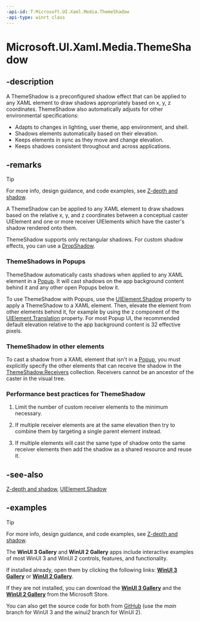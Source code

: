```yaml
---
-api-id: T:Microsoft.UI.Xaml.Media.ThemeShadow
-api-type: winrt class
---
```


<!-- Class syntax.
public class ThemeShadow : Shadow, Shadow
-->

# Microsoft.UI.Xaml.Media.ThemeShadow

## -description

A ThemeShadow is a preconfigured shadow effect that can be applied to any XAML element to draw shadows appropriately based on x, y, z coordinates. ThemeShadow also automatically adjusts for other environmental specifications:

- Adapts to changes in lighting, user theme, app environment, and shell.
- Shadows elements automatically based on their elevation.
- Keeps elements in sync as they move and change elevation.
- Keeps shadows consistent throughout and across applications.

## -remarks

> [!TIP]
> For more info, design guidance, and code examples, see [Z-depth and shadow](/windows/apps/design/layout/depth-shadow).

A ThemeShadow can be applied to any XAML element to draw shadows based on the relative x, y, and z coordinates between a conceptual caster UIElement and one or more receiver UIElements which have the caster's shadow rendered onto them. 

ThemeShadow supports only rectangular shadows. For custom shadow effects, you can use a [DropShadow](../microsoft.ui.composition/dropshadow.md).

### ThemeShadows in Popups

ThemeShadow automatically casts shadows when applied to any XAML element in a [Popup](../microsoft.ui.xaml.controls.primitives/popup.md). It will cast shadows on the app background content behind it and any other open Popups below it.

To use ThemeShadow with Popups, use the [UIElement.Shadow](../microsoft.ui.xaml/uielement_shadow.md) property to apply a ThemeShadow to a XAML element. Then, elevate the element from other elements behind it, for example by using the z component of the [UIElement.Translation](../microsoft.ui.xaml/uielement_translation.md) property.
For most Popup UI, the recommended default elevation relative to the app background content is 32 effective pixels.

### ThemeShadow in other elements

To cast a shadow from a XAML element that isn't in a [Popup](../microsoft.ui.xaml.controls.primitives/popup.md), you must explicitly specify the other elements that can receive the shadow in the [ThemeShadow.Receivers](themeshadow_receivers.md) collection. Receivers cannot be an ancestor of the caster in the visual tree.

### Performance best practices for ThemeShadow

1. Limit the number of custom receiver elements to the minimum necessary.

2. If multiple receiver elements are at the same elevation then try to combine them by targeting a single parent element instead.

3. If multiple elements will cast the same type of shadow onto the same receiver elements then add the shadow as a shared resource and reuse it.

## -see-also

[Z-depth and shadow](/windows/apps/design/layout/depth-shadow), [UIElement.Shadow](../microsoft.ui.xaml/uielement_shadow.md)

## -examples

> [!TIP]
> For more info, design guidance, and code examples, see [Z-depth and shadow](/windows/apps/design/layout/depth-shadow).
>
> The **WinUI 3 Gallery** and **WinUI 2 Gallery** apps include interactive examples of most WinUI 3 and WinUI 2 controls, features, and functionality.
>
> If installed already, open them by clicking the following links: [**WinUI 3 Gallery**](winui3gallery:) or [**WinUI 2 Gallery**](winui2gallery:).
>
> If they are not installed, you can download the [**WinUI 3 Gallery**](https://www.microsoft.com/store/productId/9P3JFPWWDZRC) and the [**WinUI 2 Gallery**](https://www.microsoft.com/store/productId/9MSVH128X2ZT) from the Microsoft Store.
>
> You can also get the source code for both from [GitHub](https://github.com/Microsoft/WinUI-Gallery) (use the *main* branch for WinUI 3 and the *winui2* branch for WinUI 2).
